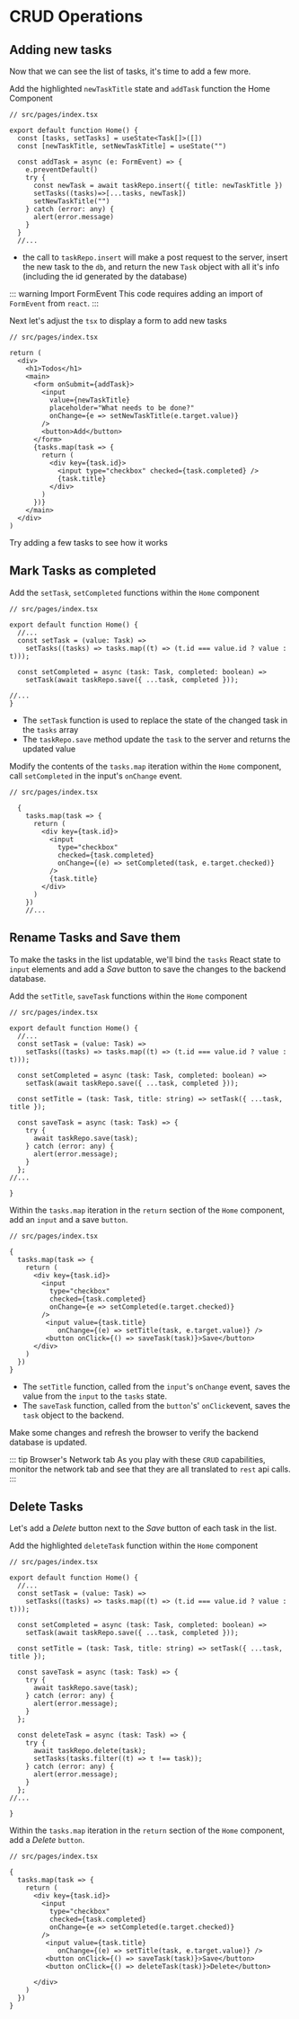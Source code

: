 # CRUD Operations

## Adding new tasks

Now that we can see the list of tasks, it's time to add a few more.

Add the highlighted `newTaskTitle` state and `addTask` function the Home Component

```ts{5-16}
// src/pages/index.tsx

export default function Home() {
  const [tasks, setTasks] = useState<Task[]>([])
  const [newTaskTitle, setNewTaskTitle] = useState("")

  const addTask = async (e: FormEvent) => {
    e.preventDefault()
    try {
      const newTask = await taskRepo.insert({ title: newTaskTitle })
      setTasks((tasks)=>[...tasks, newTask])
      setNewTaskTitle("")
    } catch (error: any) {
      alert(error.message)
    }
  }
  //...
```

- the call to `taskRepo.insert` will make a post request to the server, insert the new task to the `db`, and return the new `Task` object with all it's info (including the id generated by the database)

::: warning Import FormEvent
This code requires adding an import of `FormEvent` from `react`.
:::

Next let's adjust the `tsx` to display a form to add new tasks

```tsx{7-14}
// src/pages/index.tsx

return (
  <div>
    <h1>Todos</h1>
    <main>
      <form onSubmit={addTask}>
        <input
          value={newTaskTitle}
          placeholder="What needs to be done?"
          onChange={e => setNewTaskTitle(e.target.value)}
        />
        <button>Add</button>
      </form>
      {tasks.map(task => {
        return (
          <div key={task.id}>
            <input type="checkbox" checked={task.completed} />
            {task.title}
          </div>
        )
      })}
    </main>
  </div>
)
```

Try adding a few tasks to see how it works

## Mark Tasks as completed

Add the `setTask`, `setCompleted` functions within the `Home` component

```tsx{5-6,8-9,16}
// src/pages/index.tsx

export default function Home() {
  //...
  const setTask = (value: Task) =>
    setTasks((tasks) => tasks.map((t) => (t.id === value.id ? value : t)));

  const setCompleted = async (task: Task, completed: boolean) =>
    setTask(await taskRepo.save({ ...task, completed }));

//...
}
```
- The `setTask` function is used to replace the state of the changed task in the `tasks` array
- The `taskRepo.save` method update the `task` to the server and returns the updated value

Modify the contents of the `tasks.map` iteration within the `Home` component, call `setCompleted` in the input's `onChange` event.

```tsx{10}
// src/pages/index.tsx

  {
    tasks.map(task => {
      return (
        <div key={task.id}>
          <input
            type="checkbox"
            checked={task.completed}
            onChange={(e) => setCompleted(task, e.target.checked)}
          />
          {task.title}
        </div>
      )
    })
    //...
```

## Rename Tasks and Save them

To make the tasks in the list updatable, we'll bind the `tasks` React state to `input` elements and add a _Save_ button to save the changes to the backend database.

Add the `setTitle`, `saveTask` functions within the `Home` component

```tsx{11,13-19}
// src/pages/index.tsx

export default function Home() {
  //...
  const setTask = (value: Task) =>
    setTasks((tasks) => tasks.map((t) => (t.id === value.id ? value : t)));

  const setCompleted = async (task: Task, completed: boolean) =>
    setTask(await taskRepo.save({ ...task, completed }));

  const setTitle = (task: Task, title: string) => setTask({ ...task, title });

  const saveTask = async (task: Task) => {
    try {
      await taskRepo.save(task);
    } catch (error: any) {
      alert(error.message);
    }
  };
//...

}
```
Within the `tasks.map` iteration in the `return` section of the `Home` component, add an `input` and a save `button`.

```tsx{12-14}
// src/pages/index.tsx

{
  tasks.map(task => {
    return (
      <div key={task.id}>
        <input
          type="checkbox"
          checked={task.completed}
          onChange={e => setCompleted(e.target.checked)}
        />
         <input value={task.title} 
            onChange={(e) => setTitle(task, e.target.value)} />
         <button onClick={() => saveTask(task)}>Save</button>
      </div>
    )
  })
}
```

- The `setTitle` function, called from the `input`'s `onChange` event, saves the value from the `input` to the `tasks` state.
- The `saveTask` function, called from the `button`'s' `onClick`event, saves the `task` object to the backend.

Make some changes and refresh the browser to verify the backend database is updated.

::: tip Browser's Network tab
As you play with these `CRUD` capabilities, monitor the network tab and see that they are all translated to `rest` api calls.
:::

## Delete Tasks

Let's add a _Delete_ button next to the _Save_ button of each task in the list.

Add the highlighted `deleteTask` function within the `Home` component

```tsx{21-28}
// src/pages/index.tsx

export default function Home() {
  //...
  const setTask = (value: Task) =>
    setTasks((tasks) => tasks.map((t) => (t.id === value.id ? value : t)));

  const setCompleted = async (task: Task, completed: boolean) =>
    setTask(await taskRepo.save({ ...task, completed }));

  const setTitle = (task: Task, title: string) => setTask({ ...task, title });

  const saveTask = async (task: Task) => {
    try {
      await taskRepo.save(task);
    } catch (error: any) {
      alert(error.message);
    }
  };

  const deleteTask = async (task: Task) => {
    try {
      await taskRepo.delete(task);
      setTasks(tasks.filter((t) => t !== task));
    } catch (error: any) {
      alert(error.message);
    }
  };
//...

}
```
Within the `tasks.map` iteration in the `return` section of the `Home` component, add a _Delete_ `button`.

```tsx{15}
// src/pages/index.tsx

{
  tasks.map(task => {
    return (
      <div key={task.id}>
        <input
          type="checkbox"
          checked={task.completed}
          onChange={e => setCompleted(e.target.checked)}
        />
         <input value={task.title} 
            onChange={(e) => setTitle(task, e.target.value)} />
         <button onClick={() => saveTask(task)}>Save</button>
         <button onClick={() => deleteTask(task)}>Delete</button>

      </div>
    )
  })
}
```